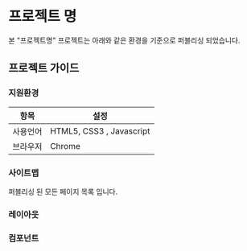 # 프로젝트 명
본 "프로젝트명" 프로젝트는 아래와 같은 환경을 기준으로 퍼블리싱 되었습니다.

## 프로젝트 가이드
### 지원환경
|항목|설정
|---|---|
| 사용언어 | HTML5, CSS3 , Javascript
| 브라우저 | Chrome 


### 사이트맵
퍼블리싱 된 모든 페이지 목록 입니다.

### 레이아웃
### 컴포넌트